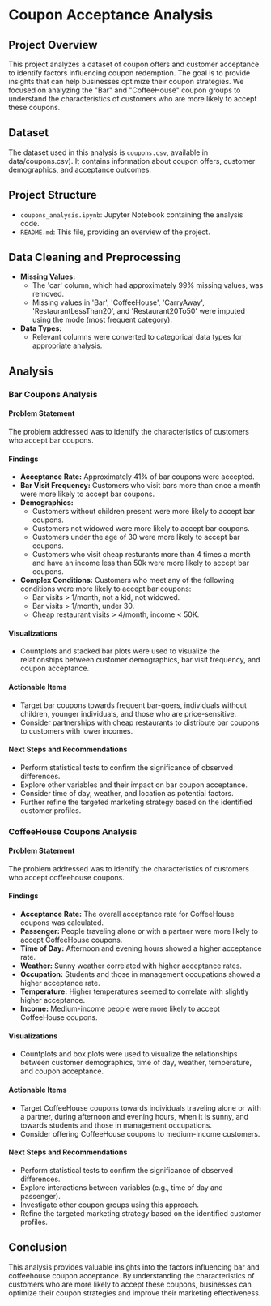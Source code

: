 # Coupon Acceptance Analysis

## Project Overview

This project analyzes a dataset of coupon offers and customer acceptance to identify factors influencing coupon redemption. The goal is to provide insights that can help businesses optimize their coupon strategies. We focused on analyzing the "Bar" and "CoffeeHouse" coupon groups to understand the characteristics of customers who are more likely to accept these coupons.

## Dataset

The dataset used in this analysis is `coupons.csv`, available in data/coupons.csv). It contains information about coupon offers, customer demographics, and acceptance outcomes.

## Project Structure

* `coupons_analysis.ipynb`: Jupyter Notebook containing the analysis code.
* `README.md`: This file, providing an overview of the project.

## Data Cleaning and Preprocessing

* **Missing Values:**
    * The 'car' column, which had approximately 99% missing values, was removed.
    * Missing values in 'Bar', 'CoffeeHouse', 'CarryAway', 'RestaurantLessThan20', and 'Restaurant20To50' were imputed using the mode (most frequent category).
* **Data Types:**
    * Relevant columns were converted to categorical data types for appropriate analysis.

## Analysis

### Bar Coupons Analysis

#### Problem Statement

The problem addressed was to identify the characteristics of customers who accept bar coupons.

#### Findings

* **Acceptance Rate:** Approximately 41% of bar coupons were accepted.
* **Bar Visit Frequency:** Customers who visit bars more than once a month were more likely to accept bar coupons.
* **Demographics:**
    * Customers without children present were more likely to accept bar coupons.
    * Customers not widowed were more likely to accept bar coupons.
    * Customers under the age of 30 were more likely to accept bar coupons.
    * Customers who visit cheap resturants more than 4 times a month and have an income less than 50k were more likely to accept bar coupons.
* **Complex Conditions:** Customers who meet any of the following conditions were more likely to accept bar coupons:
    * Bar visits > 1/month, not a kid, not widowed.
    * Bar visits > 1/month, under 30.
    * Cheap restaurant visits > 4/month, income < 50K.

#### Visualizations

* Countplots and stacked bar plots were used to visualize the relationships between customer demographics, bar visit frequency, and coupon acceptance.

#### Actionable Items

* Target bar coupons towards frequent bar-goers, individuals without children, younger individuals, and those who are price-sensitive.
* Consider partnerships with cheap restaurants to distribute bar coupons to customers with lower incomes.

#### Next Steps and Recommendations

* Perform statistical tests to confirm the significance of observed differences.
* Explore other variables and their impact on bar coupon acceptance.
* Consider time of day, weather, and location as potential factors.
* Further refine the targeted marketing strategy based on the identified customer profiles.

### CoffeeHouse Coupons Analysis

#### Problem Statement

The problem addressed was to identify the characteristics of customers who accept coffeehouse coupons.

#### Findings

* **Acceptance Rate:** The overall acceptance rate for CoffeeHouse coupons was calculated.
* **Passenger:** People traveling alone or with a partner were more likely to accept CoffeeHouse coupons.
* **Time of Day:** Afternoon and evening hours showed a higher acceptance rate.
* **Weather:** Sunny weather correlated with higher acceptance rates.
* **Occupation:** Students and those in management occupations showed a higher acceptance rate.
* **Temperature:** Higher temperatures seemed to correlate with slightly higher acceptance.
* **Income:** Medium-income people were more likely to accept CoffeeHouse coupons.

#### Visualizations

* Countplots and box plots were used to visualize the relationships between customer demographics, time of day, weather, temperature, and coupon acceptance.

#### Actionable Items

* Target CoffeeHouse coupons towards individuals traveling alone or with a partner, during afternoon and evening hours, when it is sunny, and towards students and those in management occupations.
* Consider offering CoffeeHouse coupons to medium-income customers.

#### Next Steps and Recommendations

* Perform statistical tests to confirm the significance of observed differences.
* Explore interactions between variables (e.g., time of day and passenger).
* Investigate other coupon groups using this approach.
* Refine the targeted marketing strategy based on the identified customer profiles.

## Conclusion

This analysis provides valuable insights into the factors influencing bar and coffeehouse coupon acceptance. By understanding the characteristics of customers who are more likely to accept these coupons, businesses can optimize their coupon strategies and improve their marketing effectiveness.
